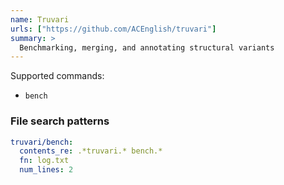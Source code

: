 ```yaml
---
name: Truvari
urls: ["https://github.com/ACEnglish/truvari"]
summary: >
  Benchmarking, merging, and annotating structural variants
---
```


Supported commands:

- `bench`

### File search patterns

```yaml
truvari/bench:
  contents_re: .*truvari.* bench.*
  fn: log.txt
  num_lines: 2
```
